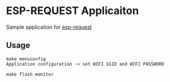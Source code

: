 # ESP-REQUEST Applicaiton

Sample application for [esp-request](https://github.com/tuanpmt/esp-request)

## Usage

```
make menuconfig
Application configuration -> set WIFI SSID and WIFI PASSWORD

make flash monitor
```
